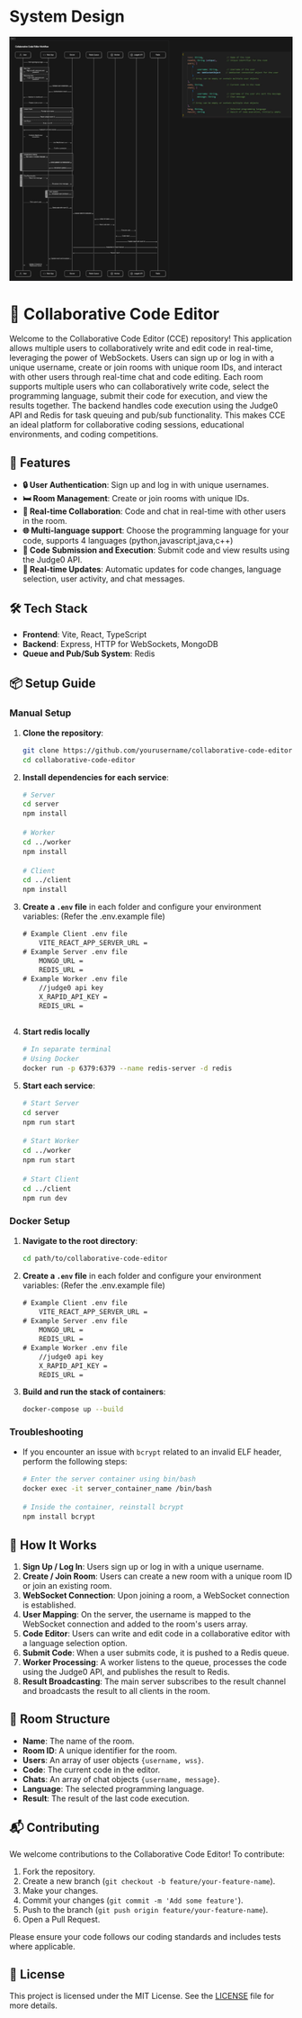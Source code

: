 
# System Design

![System Design](SystemDesign.png)

# 🎉 Collaborative Code Editor

Welcome to the Collaborative Code Editor (CCE) repository! This application allows multiple users to collaboratively write and edit code in real-time, leveraging the power of WebSockets. Users can sign up or log in with a unique username, create or join rooms with unique room IDs, and interact with other users through real-time chat and code editing. Each room supports multiple users who can collaboratively write code, select the programming language, submit their code for execution, and view the results together. The backend handles code execution using the Judge0 API and Redis for task queuing and pub/sub functionality. This makes CCE an ideal platform for collaborative coding sessions, educational environments, and coding competitions.

## 🌟 Features
- **🔒 User Authentication**: Sign up and log in with unique usernames.
- **🛏️ Room Management**: Create or join rooms with unique IDs.
- **📝 Real-time Collaboration**: Code and chat in real-time with other users in the room.
- **🌐 Multi-language support**: Choose the programming language for your code, supports 4 languages (python,javascript,java,c++)
- **🚀 Code Submission and Execution**: Submit code and view results using the Judge0 API.
- **🔄 Real-time Updates**: Automatic updates for code changes, language selection, user activity, and chat messages.

## 🛠️ Tech Stack
- **Frontend**: Vite, React, TypeScript
- **Backend**: Express, HTTP for WebSockets, MongoDB
- **Queue and Pub/Sub System**: Redis

## 📦 Setup Guide

### Manual Setup
1. **Clone the repository**:
    ```sh
    git clone https://github.com/yourusername/collaborative-code-editor.git
    cd collaborative-code-editor
    ```

2. **Install dependencies for each service**:
    ```sh
    # Server
    cd server
    npm install

    # Worker
    cd ../worker
    npm install

    # Client
    cd ../client
    npm install
    ```

3. **Create a `.env` file** in each folder and configure your environment variables: (Refer the .env.example file)
    ```env
    # Example Client .env file
	    VITE_REACT_APP_SERVER_URL =
    # Example Server .env file
	    MONGO_URL =
        REDIS_URL = 
	# Example Worker .env file
		//judge0 api key
		X_RAPID_API_KEY = 
        REDIS_URL =
 

4. **Start redis locally**
    ```sh
    # In separate terminal
    # Using Docker
    docker run -p 6379:6379 --name redis-server -d redis
    ```

5. **Start each service**:
    ```sh
    # Start Server
    cd server
    npm run start

    # Start Worker
    cd ../worker
    npm run start

    # Start Client
    cd ../client
    npm run dev
    ```

### Docker Setup
1. **Navigate to the root directory**:
    ```sh
    cd path/to/collaborative-code-editor
    ```

2. **Create a `.env` file** in each folder and configure your environment variables: (Refer the .env.example file)
    ```env
    # Example Client .env file
	    VITE_REACT_APP_SERVER_URL =
    # Example Server .env file
	    MONGO_URL =
        REDIS_URL = 
	# Example Worker .env file
		//judge0 api key
		X_RAPID_API_KEY = 
        REDIS_URL =

3. **Build and run the stack of containers**:
    ```sh
    docker-compose up --build
    ```

### Troubleshooting
- If you encounter an issue with `bcrypt` related to an invalid ELF header, perform the following steps:
    ```sh
    # Enter the server container using bin/bash
    docker exec -it server_container_name /bin/bash

    # Inside the container, reinstall bcrypt
    npm install bcrypt
    ```


## 🚀 How It Works
1. **Sign Up / Log In**: Users sign up or log in with a unique username.
2. **Create / Join Room**: Users can create a new room with a unique room ID or join an existing room.
3. **WebSocket Connection**: Upon joining a room, a WebSocket connection is established.
4. **User Mapping**: On the server, the username is mapped to the WebSocket connection and added to the room's users array.
5. **Code Editor**: Users can write and edit code in a collaborative editor with a language selection option.
6. **Submit Code**: When a user submits code, it is pushed to a Redis queue.
7. **Worker Processing**: A worker listens to the queue, processes the code using the Judge0 API, and publishes the result to Redis.
8. **Result Broadcasting**: The main server subscribes to the result channel and broadcasts the result to all clients in the room.

## 🎨 Room Structure
- **Name**: The name of the room.
- **Room ID**: A unique identifier for the room.
- **Users**: An array of user objects `{username, wss}`.
- **Code**: The current code in the editor.
- **Chats**: An array of chat objects `{username, message}`.
- **Language**: The selected programming language.
- **Result**: The result of the last code execution.

## 📬 Contributing
We welcome contributions to the Collaborative Code Editor! To contribute:
1. Fork the repository.
2. Create a new branch (`git checkout -b feature/your-feature-name`).
3. Make your changes.
4. Commit your changes (`git commit -m 'Add some feature'`).
5. Push to the branch (`git push origin feature/your-feature-name`).
6. Open a Pull Request.

Please ensure your code follows our coding standards and includes tests where applicable.

## 📄 License
This project is licensed under the MIT License. See the [LICENSE](LICENSE) file for more details.
